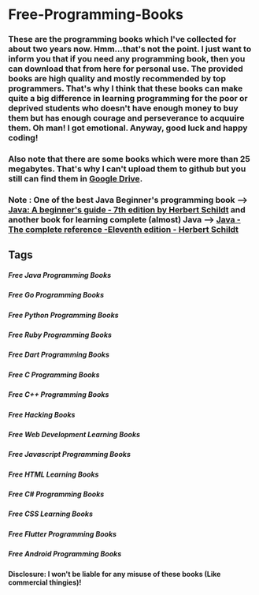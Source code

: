 # Free-Programming-Books

### These are the programming books which I've collected for about two years now. Hmm...that's not the point. I just want to inform you that if you need any programming book, then you can download that from here for personal use. The provided books are high quality and mostly recommended by top programmers. That's why I think that these books can make quite a big difference in learning programming for the poor or deprived students who doesn't have enough money to buy them but has enough courage and perseverance to acquuire them. Oh man! I got emotional. Anyway, good luck and happy coding!

### Also note that there are some books which were more than 25 megabytes. That's why I can't upload them to github but you still can find them in [Google Drive](https://drive.google.com/drive/folders/1EUYZzD00jYvfack2fuSoCAqqe0CyrmnV?usp=sharing).

### Note : One of the best Java Beginner's programming book --> [Java: A beginner's guide - 7th edition by Herbert Schildt](https://drive.google.com/file/d/1qUeoyAZD_KsUzXktvU0zvI3sB5hXGzMY/view?usp=sharing) and another book for learning complete (almost) Java --> [Java - The complete reference -Eleventh edition - Herbert Schildt](https://drive.google.com/file/d/14MIpa6VfbKfhWzMyozNJzOjmuvkvt_qU/view?usp=sharing)

## Tags
##### Free Java Programming Books
##### Free Go Programming Books
##### Free Python Programming Books
##### Free Ruby Programming Books
##### Free Dart Programming Books
##### Free C Programming Books
##### Free C++ Programming Books
##### Free Hacking Books
##### Free Web Development Learning Books
##### Free Javascript Programming Books
##### Free HTML Learning Books
##### Free C# Programming Books
##### Free CSS Learning Books
##### Free Flutter Programming Books
##### Free Android Programming Books

#### Disclosure: I won't be liable for any misuse of these books (Like commercial thingies)!
